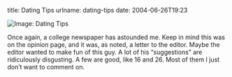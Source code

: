 title: Dating Tips
urlname: dating-tips
date: 2004-06-26T19:23

![Image: Dating Tips](https://dl.dropboxusercontent.com/s/dk6tr2zhypzr5z0/20040626-datingtips.jpg)

Once again, a college newspaper has astounded me. Keep in mind this was on the opinion page, and it was, as noted, a letter to the editor. Maybe the editor wanted to make fun of this guy. A lot of his &ldquo;suggestions&rdquo; are ridiculously disgusting. A few are good, like 16 and 26. Most of them I just don&#x02bc;t want to comment on.